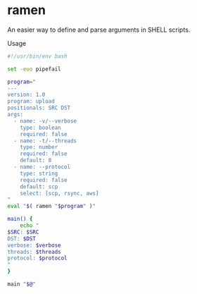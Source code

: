 # ramen

An easier way to define and parse arguments in SHELL scripts.

Usage

```bash
#!/usr/bin/env bash

set -euo pipefail

program="
---
version: 1.0
program: upload
positionals: SRC DST
args:
  - name: -v/--verbose
    type: boolean
    required: false
  - name: -t/--threads
    type: number
    required: false
    default: 8
  - name: --protocol
    type: string
    required: false
    default: scp
    select: [scp, rsync, aws]
"
eval "$( ramen "$program" )"

main() {
    echo "
$SRC: $SRC
DST: $DST
verbose: $verbose
threads: $threads
protocol: $protocol
"
}

main "$@"
```